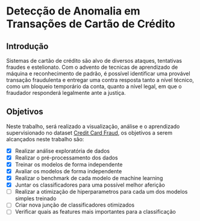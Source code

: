 # Detecção de Anomalia em Transações de Cartão de Crédito

## Introdução
Sistemas de cartão de crédito são alvo de diversos ataques, tentativas fraudes e estelionato. Com o advento de tecnicas de aprendizado de máquina e reconhecimento de padrão, é possível identificar uma provável transação fraudulenta e entregar uma contra resposta tanto a nível técnico, como um bloqueio temporário da conta, quanto a nível legal, em que o fraudador responderá legalmente ante a justiça.

## Objetivos

Neste trabalho, será realizado a visualização, análise e o aprendizado supervisionado no dataset <a href="https://www.kaggle.com/mlg-ulb/creditcardfraud">Credit Card Fraud</a>, os objetivos a serem alcançados neste trabalho são:

- [x] Realizar análise exploratória de dados
- [x] Realizar o pré-processamento dos dados
- [x] Treinar os modelos de forma independente
- [x] Avaliar os modelos de forma independente
- [x] Realizar o benchmark de cada modelo de machine learning
- [x] Juntar os classificadores para uma possível melhor aferição
- [ ] Realizar a otimização de hiperparametros para cada um dos modelos simples treinado
- [ ] Criar nova junção de classificadores otimizados
- [ ] Verificar quais as features mais importantes para a classificação